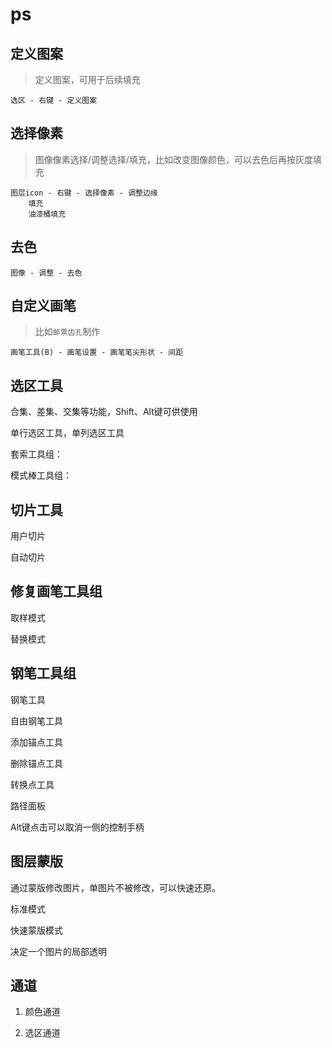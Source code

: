 # ps


## 定义图案

> 定义图案，可用于后续填充

    选区 - 右键 - 定义图案



## 选择像素

> 图像像素选择/调整选择/填充，比如改变图像颜色，可以去色后再按灰度填充

    图层icon - 右键 - 选择像素 - 调整边缘
        填充
        油漆桶填充


## 去色 

    图像 - 调整 - 去色



## 自定义画笔

> 比如`邮票齿孔`制作

    画笔工具(B) - 画笔设置 - 画笔笔尖形状 - 间距



## 选区工具

合集、差集、交集等功能，Shift、Alt键可供使用

单行选区工具，单列选区工具

套索工具组：

模式棒工具组：




## 切片工具

用户切片

自动切片


## 修复画笔工具组 

取样模式

替换模式




## 钢笔工具组

钢笔工具

自由钢笔工具

添加锚点工具

删除锚点工具

转换点工具


路径面板

Alt键点击可以取消一侧的控制手柄



## 图层蒙版

通过蒙版修改图片，单图片不被修改，可以快速还原。

标准模式

快速蒙版模式

决定一个图片的局部透明


## 通道

1. 颜色通道

2. 选区通道
